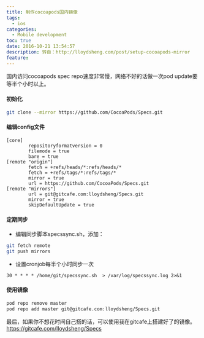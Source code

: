 ```yaml
---
title: 制作cocoapods国内镜像
tags:
  - ios
categories:
  - Mobile development
toc: true
date: 2016-10-21 13:54:57
description: 转自：http://lloydsheng.com/post/setup-cocoapods-mirror
feature:
---
```


国内访问cocoapods spec repo速度非常慢，网络不好的话做一次pod update要等半个小时以上。

#### 初始化
``` bash
git clone --mirror https://github.com/CocoaPods/Specs.git
```

#### 编辑config文件
```
[core]
        repositoryformatversion = 0
        filemode = true
        bare = true
[remote "origin"]
        fetch = +refs/heads/*:refs/heads/*
        fetch = +refs/tags/*:refs/tags/*
        mirror = true
        url = https://github.com/CocoaPods/Specs.git
[remote "mirrors"]
        url = git@gitcafe.com:lloydsheng/Specs.git
        mirror = true
        skipDefaultUpdate = true
```
<!-- more -->
#### 定期同步
* 编辑同步脚本specssync.sh，添加：
``` bash
git fetch remote
git push mirrors
```
* 设置cronjob每半个小时同步一次
```
30 * * * * /home/git/specssync.sh  > /var/log/specssync.log 2>&1
```

#### 使用镜像
``` bash
pod repo remove master
pod repo add master git@gitcafe.com:lloydsheng/Specs.git
```

最后，如果你不想花时间自己搭的话，可以使用我在gitcafe上搭建好了的镜像。
https://gitcafe.com/lloydsheng/Specs